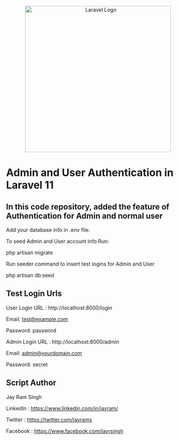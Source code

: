 <p align="center"><a href="https://laravel.com" target="_blank"><img src="https://raw.githubusercontent.com/laravel/art/master/logo-lockup/5%20SVG/2%20CMYK/1%20Full%20Color/laravel-logolockup-cmyk-red.svg" width="400" alt="Laravel Logo"></a></p>


# Admin and User Authentication in Laravel 11

## In this code repository, added the feature of Authentication for Admin and normal user

Add your database info in .env file:


To seed Admin and User account info Run:

php artisan migrate 

Run seeder command to insert test logins for Admin and User

php artisan db:seed

##  Test Login Urls

User Login URL : http://localhost:8000/login

Email: test@example.com

Password: password


Admin Login URL : http://localhost:8000/admin

Email: admin@yourdomain.com 

Password: secret


##  Script Author
Jay Ram Singh

LinkedIn : https://www.linkedin.com/in/jayram/

Twitter : https://twitter.com/jayrams

Facebook : https://www.facebook.com/jayrsingh








